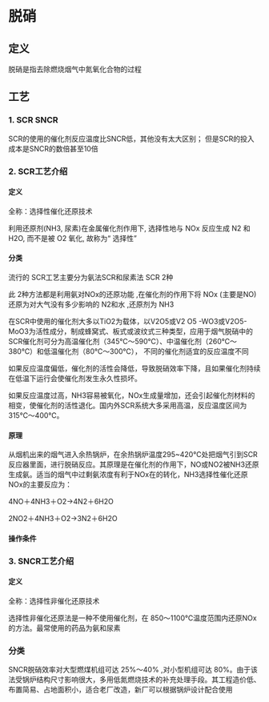 # 脱硝

## 定义

脱硝是指去除燃烧烟气中氮氧化合物的过程

## 工艺

### 1. SCR SNCR

SCR的使用的催化剂反应温度比SNCR低，其他没有太大区别；
但是SCR的投入成本是SNCR的数倍甚至10倍

### 2. SCR工艺介绍

#### 定义

全称：选择性催化还原技术 

利用还原剂(NH3, 尿素)在金属催化剂作用下, 选择性地与 NOx 反应生成 N2 和H2O, 而不是被 O2 氧化, 故称为“ 选择性”

#### 分类

流行的 SCR工艺主要分为氨法SCR和尿素法 SCR 2种

此 2种方法都是利用氨对NOx的还原功能 ,在催化剂的作用下将 NOx (主要是NO)还原为对大气没有多少影响的 N2和水 ,还原剂为 NH3

在SCR中使用的催化剂大多以TiO2为载体，以V2O5或V2 O5 -WO3或V2O5-MoO3为活性成分，制成蜂窝式、板式或波纹式三种类型，应用于烟气脱硝中的SCR催化剂可分为高温催化剂（345℃～590℃）、中温催化剂（260℃～380℃）和低温催化剂（80℃～300℃）， 不同的催化剂适宜的反应温度不同

如果反应温度偏低，催化剂的活性会降低，导致脱硝效率下降，且如果催化剂持续在低温下运行会使催化剂发生永久性损坏。

如果反应温度过高，NH3容易被氧化，NOx生成量增加，还会引起催化剂材料的相变，使催化剂的活性退化。国内外SCR系统大多采用高温，反应温度区间为315℃～400℃。

#### 原理

从烟机出来的烟气进入余热锅炉，在余热锅炉温度295~420℃处把烟气引到SCR反应器里面，进行脱硝反应。其原理是在催化剂的作用下，NO或NO2被NH3还原生成氨。适当的烟气中过剩氨浓度有利于NOx在的转化，NH3选择性催化还原NOx的主要反应为：

4NO＋4NH3＋O2→4N2＋6H2O

2NO2＋4NH3＋O2→3N2＋6H2O

#### 操作条件


### 3. SNCR工艺介绍

#### 定义

全称：选择性非催化还原技术

选择性非催化还原法是一种不使用催化剂，在 850～1100℃温度范围内还原NOx的方法。最常使用的药品为氨和尿素

### 分类

SNCR脱硝效率对大型燃煤机组可达 25%～40% ,对小型机组可达 80%。由于该法受锅炉结构尺寸影响很大，多用低氮燃烧技术的补充处理手段。其工程造价低、布置简易、占地面积小，适合老厂改造，新厂可以根据锅炉设计配合使用
